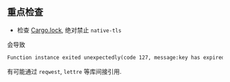 


## 重点检查

- 检查 [Cargo.lock](./Cargo.lock), 绝对禁止 `native-tls`

会导致

```txt
Function instance exited unexpectedly(code 127, message:key has expired) with start command '/var/fc/runtime/rloader'.
```

有可能通过 `reqwest`, `lettre` 等库间接引用.

